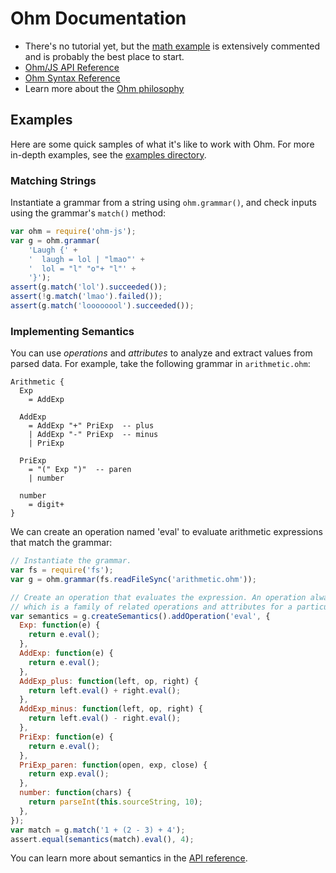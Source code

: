 # Ohm Documentation

* There's no tutorial yet, but the [math example](../examples/math/index.html) is extensively commented and is probably the best place to start.
* [Ohm/JS API Reference](./api-reference.md)
* [Ohm Syntax Reference](./syntax-reference.md)
* Learn more about the [Ohm philosophy](./philosophy.md)

## Examples

Here are some quick samples of what it's like to work with Ohm. For more in-depth examples, see the [examples directory](../examples/).

### Matching Strings

Instantiate a grammar from a string using `ohm.grammar()`, and check inputs using the grammar's `match()` method:

```js
var ohm = require('ohm-js');
var g = ohm.grammar(
    'Laugh {' +
    '  laugh = lol | "lmao"' +
    '  lol = "l" "o"+ "l"' +
    '}');
assert(g.match('lol').succeeded());
assert(!g.match('lmao').failed());
assert(g.match('loooooool').succeeded());
```

### Implementing Semantics

You can use _operations_ and _attributes_ to analyze and extract values from parsed data. For example, take the following grammar in `arithmetic.ohm`:

<!-- @markscript
  var fs = require('fs');
  // Make sure the grammar embedded below is the same as in 'arithmetic.ohm'.
  markscript.transformNextBlock(function(code) {
    assert(code === fs.readFileSync('arithmetic.ohm').toString(),
           'arithmetic.ohm does not match grammar in doc');
    return '';  // Don't actually execute anything.
  });
-->

```
Arithmetic {
  Exp
    = AddExp

  AddExp
    = AddExp "+" PriExp  -- plus
    | AddExp "-" PriExp  -- minus
    | PriExp

  PriExp
    = "(" Exp ")"  -- paren
    | number

  number
    = digit+
}
```

We can create an operation named 'eval' to evaluate arithmetic expressions that match the grammar:

```js
// Instantiate the grammar.
var fs = require('fs');
var g = ohm.grammar(fs.readFileSync('arithmetic.ohm'));

// Create an operation that evaluates the expression. An operation always belongs to a Semantics,
// which is a family of related operations and attributes for a particular grammar.
var semantics = g.createSemantics().addOperation('eval', {
  Exp: function(e) {
    return e.eval();
  },
  AddExp: function(e) {
    return e.eval();
  },
  AddExp_plus: function(left, op, right) {
    return left.eval() + right.eval();
  },
  AddExp_minus: function(left, op, right) {
    return left.eval() - right.eval();
  },
  PriExp: function(e) {
    return e.eval();
  },
  PriExp_paren: function(open, exp, close) {
    return exp.eval();
  },
  number: function(chars) {
    return parseInt(this.sourceString, 10);
  },
});
var match = g.match('1 + (2 - 3) + 4');
assert.equal(semantics(match).eval(), 4);
```

You can learn more about semantics in the [API reference](./api-reference.md#semantics).